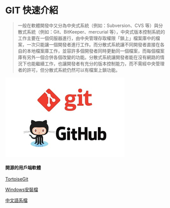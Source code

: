 # GIT 快速介紹

> 一般在軟體開發中又分為中央式系統（例如：Subversion、CVS 等）與分散式系統（例如：Git、BitKeeper、mercurial 等），中央式版本控制系統的工作主要在一個伺服器進行，由中央管理存取權限「鎖上」檔案庫中的檔案，一次只能讓一個開發者進行工作。而分散式系統讓不同開發者直接在各自的本地檔案庫工作，並容許多個開發者同時更動同一個檔案，而每個檔案庫有另外一個合併各個改變的功能。分散式系統讓開發者能在沒有網路的情況下也能繼續工作，也讓開發者有充分的版本控制能力，而不需經中央管理者的許可，但分散式系統仍然可以有檔案上鎖功能。

![alt github](github_logo.jpg)

#### 開源的用戶端軟體

[TortoiseGit](https://tortoisegit.org/)

[Windows安裝檔](https://download.tortoisegit.org/tgit/2.11.0.0/TortoiseGit-2.11.0.0-64bit.msi)

[中文語系檔](https://download.tortoisegit.org/tgit/2.11.0.0/TortoiseGit-LanguagePack-2.11.0.0-64bit-zh_TW.msi)